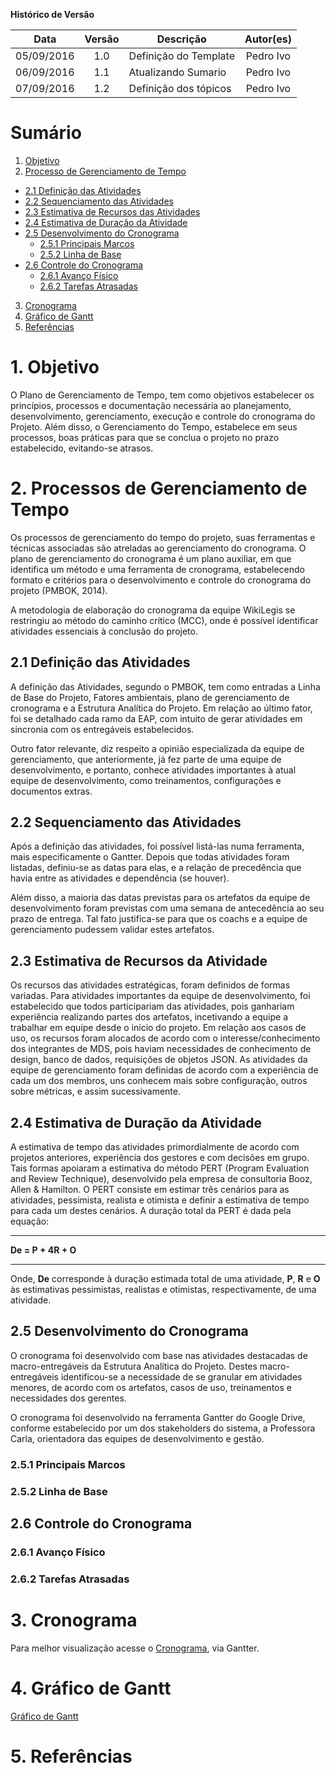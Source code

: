 **Histórico de Versão**

| Data | Versão | Descrição | Autor(es) |
| :---: | :---: | --- | :---: |
| 05/09/2016 | 1.0 | Definição do Template | Pedro Ivo |
| 06/09/2016 | 1.1 | Atualizando Sumario | Pedro Ivo |
| 07/09/2016 | 1.2 | Definição dos tópicos | Pedro Ivo |

# Sumário
1.  [Objetivo](#1-objetivo)
2.  [Processo de Gerenciamento de Tempo](#2-processos-de-gerenciamento-de-tempo)
   * [2.1 Definição das Atividades](#21-defini%C3%A7%C3%A3o-das-atividades)
   * [2.2 Sequenciamento das Atividades](#22-sequenciamento-das-atividades)
   * [2.3 Estimativa de Recursos das Atividades](#23-estimativa-de-recursos-da-atividade)
   * [2.4 Estimativa de Duração da Atividade](#24-estimativa-de-dura%C3%A7%C3%A3o-da-atividade)
   * [2.5 Desenvolvimento do Cronograma](#25-desenvolvimento-do-cronograma)
      * [2.5.1 Principais Marcos](#251-principais-marcos)
      * [2.5.2 Linha de Base](#252-linha-de-base)
   * [2.6 Controle do Cronograma](#261-avan%C3%A7o-f%C3%ADsico)
      * [2.6.1 Avanço Físico](#261-avan%C3%A7o-f%C3%ADsico)
      * [2.6.2 Tarefas Atrasadas](#262-tarefas-atrasadas)
3. [Cronograma](#3-cronograma)
4. [Gráfico de Gantt](#4-gr%C3%A1fico-de-gantt)
5. [Referências](#5-refer%C3%AAncias)

# 1. Objetivo

O Plano de Gerenciamento de Tempo, tem como objetivos estabelecer os princípios, processos e documentação necessária ao planejamento, desenvolvimento, gerenciamento, execução e controle do cronograma do Projeto. Além disso, o Gerenciamento do Tempo, estabelece em seus processos, boas práticas para que se conclua o projeto no prazo estabelecido, evitando-se atrasos.

# 2. Processos de Gerenciamento de Tempo

Os processos de gerenciamento do tempo do projeto, suas ferramentas e técnicas associadas são atreladas ao gerenciamento do cronograma. O plano de gerenciamento do cronograma é um plano auxiliar, em que identifica um método e uma ferramenta de cronograma, estabelecendo formato e critérios para o desenvolvimento e controle do cronograma do projeto (PMBOK, 2014). 

A metodologia de elaboração do cronograma da equipe WikiLegis se restringiu ao método do caminho crítico (MCC), onde é possível identificar atividades essenciais à conclusão do projeto.

## 2.1 Definição das Atividades

A definição das Atividades, segundo o PMBOK, tem como entradas a Linha de Base do Projeto, Fatores ambientais, plano de gerenciamento de cronograma e a Estrutura Analítica do Projeto. Em relação ao último fator, foi se detalhado cada ramo da EAP, com intuito de gerar atividades em sincronia com os entregáveis estabelecidos. 

Outro fator relevante, diz respeito a opinião especializada da equipe de gerenciamento, que anteriormente, já fez parte de uma equipe de desenvolvimento, e portanto, conhece atividades importantes à atual equipe de desenvolvimento, como treinamentos, configurações e documentos extras.

## 2.2 Sequenciamento das Atividades

Após a definição das atividades, foi possível listá-las numa ferramenta, mais especificamente o Gantter. Depois que todas atividades foram listadas, definiu-se as datas para elas, e a relação de precedência que havia entre as atividades e dependência (se houver).

Além disso, a maioria das datas previstas para os artefatos da equipe de desenvolvimento foram previstas com uma semana de antecedência ao seu prazo de entrega. Tal fato justifica-se para que os coachs e a equipe de gerenciamento pudessem validar estes artefatos. 

## 2.3 Estimativa de Recursos da Atividade

Os recursos das atividades estratégicas, foram definidos de formas variadas. Para atividades importantes da equipe de desenvolvimento, foi estabelecido que todos participariam das atividades, pois ganhariam experiência realizando partes dos artefatos, incetivando a equipe a trabalhar em equipe desde o início do projeto. Em relação aos casos de uso, os recursos foram alocados de acordo com o interesse/conhecimento dos integrantes de MDS, pois haviam necessidades de conhecimento de design, banco de dados, requisições de objetos JSON. As atividades da equipe de gerenciamento foram definidas de acordo com a experiência de cada um dos membros, uns conhecem mais sobre configuração, outros sobre métricas, e assim sucessivamente.

## 2.4 Estimativa de Duração da Atividade

A estimativa de tempo das atividades primordialmente de acordo com projetos anteriores, experiência dos gestores e com decisões em grupo. Tais formas apoiaram a estimativa do método PERT (Program Evaluation and Review Technique), desenvolvido pela empresa de consultoria Booz, Allen & Hamilton. O PERT consiste em estimar três cenários para as atividades, pessimista, realista e otimista e definir a estimativa de tempo para cada um destes cenários. A duração total da PERT é dada pela equação:

***
**De = P + 4R + O**
*** 

Onde, **De** corresponde à duração estimada total de uma atividade, **P**, **R** e **O** às estimativas pessimistas, realistas e otimistas, respectivamente, de uma atividade.

## 2.5 Desenvolvimento do Cronograma

O cronograma foi desenvolvido com base nas atividades destacadas de macro-entregáveis da Estrutura Analítica do Projeto. Destes macro-entregáveis identificou-se a necessidade de se granular em atividades menores, de acordo com os artefatos, casos de uso, treinamentos e necessidades dos gerentes.

O cronograma foi desenvolvido na ferramenta Gantter do Google Drive, conforme estabelecido por um dos stakeholders do sistema, a Professora Carla, orientadora das equipes de desenvolvimento e gestão. 

### 2.5.1 Principais Marcos

### 2.5.2 Linha de Base

## 2.6 Controle do Cronograma

### 2.6.1 Avanço Físico

### 2.6.2 Tarefas Atrasadas

# 3. Cronograma

Para melhor visualização acesse o  [Cronograma](https://drive.google.com/open?id=0B-txm4abVzqGdEs4cVJ5RFdyRjA), via Gantter.

# 4. Gráfico de Gantt

[Gráfico de Gantt](http://imagizer.imageshack.us/a/img924/5043/agYn9t.png "Gráfico de Gantt")

# 5. Referências